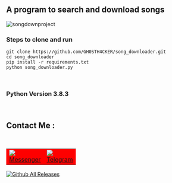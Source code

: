 
<h2> A program to search and download songs </h2>

![songdownproject](https://user-images.githubusercontent.com/62290930/117438811-b0e4e480-af4f-11eb-9486-6225c5322210.png)


<h3> Steps to clone and run </h3>

```git clone https://github.com/GH0STH4CKER/song_downloader.git```<br>
```cd song_downloader```<br>
```pip install -r requirements.txt```<br>
```python song_downloader.py```<br>

<br>

<h3>Python Version  3.8.3 </h3>
<br>
<h2>Contact Me :</h2>
<br>
<table id="contact">
  <tr bgcolor="red">
    <td><a href="https://m.me/dimuth92"><img src=https://i.ibb.co/d57hytv/messenger.png"><br>Messenger</a></td>
    <td><a href="https://t.me/Dimuth92"><img src="https://i.ibb.co/DGF0tb8/telegram.png"><br>Telegram</a></td>
  </tr>
</table>

[![Github All Releases](https://img.shields.io/github/downloads/GH0STH4CKER/song_downloader/total.svg)]()
